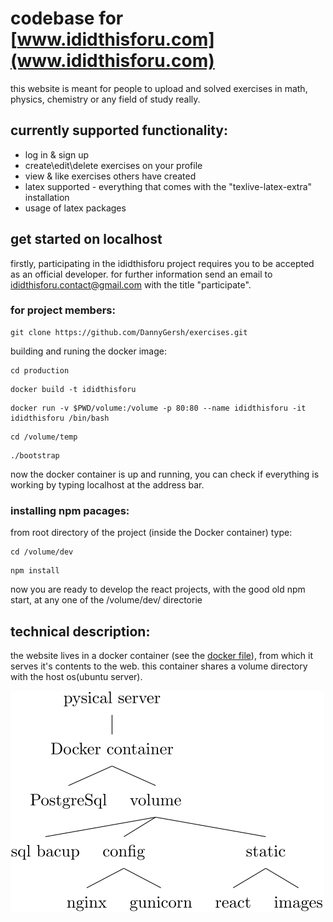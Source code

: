# codebase for [www.ididthisforu.com](www.ididthisforu.com)

this website is meant for people to upload and solved exercises in math, physics, chemistry or any field of study really.

## currently supported functionality:

* log in & sign up
* create\edit\delete exercises on your profile
* view & like exercises others have created
* latex supported - everything that comes with the "texlive-latex-extra" installation
* usage of latex packages

## get started on localhost
firstly, participating in the ididthisforu project requires you to be accepted as an official developer. for further information send an email to ididthisforu.contact@gmail.com with the title "participate".

### for project members:
```console
git clone https://github.com/DannyGersh/exercises.git
```
building and runing the docker image:
```console
cd production
```
```console
docker build -t ididthisforu 
```
```console
docker run -v $PWD/volume:/volume -p 80:80 --name ididthisforu -it ididthisforu /bin/bash
```
```console
cd /volume/temp
```
```console
./bootstrap
```
now the docker container is up and running, you can check if everything is working by typing localhost at the address bar.

### installing npm pacages:
from root directory of the project (inside the Docker container) type:
```console
cd /volume/dev
```
```console
npm install
```
now you are ready to develop the react projects, with the good old npm start, at any one of the /volume/dev/ directorie

## technical description:

the website lives in a docker container (see the [docker file](https://github.com/DannyGersh/exercises/blob/main/production/Dockerfile)), from which it serves it's contents to the web. this container shares a volume directory with the host os(ubuntu server).

![main.svg](https://github.com/DannyGersh/exercises/blob/main/misc/main.svg)
